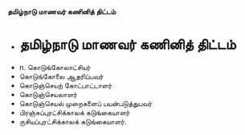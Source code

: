 **தமிழ்நாடு மாணவர் கணினித் திட்டம்**
- # தமிழ்நாடு மாணவர் கணினித் திட்டம்
- n. கொடுங்கோலாட்சியர்
- கொடுங்கோலை ஆதரிப்பவர்
- கொடுஞ்செயற் கோட்பாட்டாளர்
- கொடுஞ்செயலாளர்
- கொடுஞ்செயல் முறைகளைப் பயன்படுத்துபவர்
- பிரஞ்சுப்புரட்சிக்காலக் கடுங்கையாளர்
- ருசியப்புரட்சிக்காலக் கடுங்கையாளர்.

